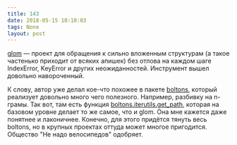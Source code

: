 ```yaml
---
title: 143
date: 2018-05-15 10:10:03
tags: None
layout: post
---
```


[glom](https://glom.readthedocs.io/en/latest/) — проект для обращения к сильно вложенным структурам (а такое частенько приходит от всяких апишек) без отлова на каждом шаге IndexError, KeyError и других неожиданностей. Инструмент вышел довольно навороченный.

К слову, автор уже делал кое-что похожее в пакете [boltons](https://boltons.readthedocs.io/en/latest/), который реализует довольно много чего полезного. Например, разбивку на n-грамы. Так вот, там есть функция [boltons.iterutils.get_path](https://boltons.readthedocs.io/en/latest/iterutils.html#boltons.iterutils.get_path), которая на базовом уровне делает то же самое, что и glom. Она мне кажется даже понятнее и лаконичнее. Конечно, для этого придётся тянуть весь boltons, но в крупных проектах оттуда может многое пригодится. Общество "Не надо велосипедов" одобряет.
